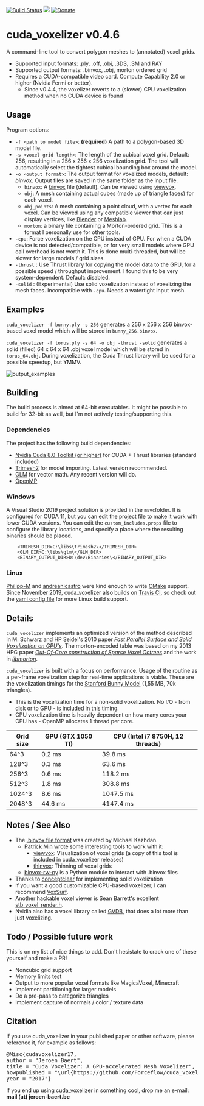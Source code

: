 [![Build Status](https://travis-ci.org/Forceflow/cuda_voxelizer.svg?branch=master)](https://travis-ci.org/Forceflow/cuda_voxelizer) ![](https://img.shields.io/github/license/Forceflow/cuda_voxelizer.svg) [![Donate](https://img.shields.io/badge/Donate-PayPal-green.svg)](https://www.paypal.me/Forceflow)

# cuda_voxelizer v0.4.6
A command-line tool to convert polygon meshes to (annotated) voxel grids.
 * Supported input formats: .ply, .off, .obj, .3DS, .SM and RAY
 * Supported output formats: .binvox, .obj, morton ordered grid
 * Requires a CUDA-compatible video card. Compute Capability 2.0 or higher (Nvidia Fermi or better).
   * Since v0.4.4, the voxelizer reverts to a (slower) CPU voxelization method when no CUDA device is found

## Usage
Program options:
 * `-f <path to model file>`: **(required)** A path to a polygon-based 3D model file. 
 * `-s <voxel grid length>`: The length of the cubical voxel grid. Default: 256, resulting in a 256 x 256 x 256 voxelization grid.  The tool will automatically select the tightest cubical bounding box around the model.
 * `-o <output format>`: The output format for voxelized models, default: *binvox*. Output files are saved in the same folder as the input file.
   * `binvox`: A [binvox](http://www.patrickmin.com/binvox/binvox.html) file (default). Can be viewed using [viewvox](http://www.patrickmin.com/viewvox/).
   * `obj`: A mesh containing actual cubes (made up of triangle faces) for each voxel.
   * `obj_points`: A mesh containing a point cloud, with a vertex for each voxel. Can be viewed using any compatible viewer that can just display vertices, like [Blender](https://www.blender.org/) or [Meshlab](https://www.meshlab.net/).
   * `morton`: a binary file containing a Morton-ordered grid. This is a format I personally use for other tools.
 * `-cpu`: Force voxelization on the CPU instead of GPU. For when a CUDA device is not detected/compatible, or for very small models where GPU call overhead is not worth it. This is done multi-threaded, but will be slower for large models / grid sizes.
 * `-thrust` : Use Thrust library for copying the model data to the GPU, for a possible speed / throughput improvement. I found this to be very system-dependent. Default: disabled.
 * `-solid` : (Experimental) Use solid voxelization instead of voxelizing the mesh faces. Incompatible with `-cpu`. Needs a watertight input mesh.

  
## Examples

`cuda_voxelizer -f bunny.ply -s 256` generates a 256 x 256 x 256 binvox-based voxel model which will be stored in `bunny_256.binvox`. 

`cuda_voxelizer -f torus.ply -s 64 -o obj -thrust -solid` generates a solid (filled) 64 x 64 x 64 .obj voxel model which will be stored in `torus_64.obj`. During voxelization, the Cuda Thrust library will be used for a possible speedup, but YMMV.

![output_examples](https://raw.githubusercontent.com/Forceflow/cuda_voxelizer/master/img/output_examples.jpg)

## Building
The build process is aimed at 64-bit executables. It might be possible to build for 32-bit as well, but I'm not actively testing/supporting this.
### Dependencies
The project has the following build dependencies:
 * [Nvidia Cuda 8.0 Toolkit (or higher)](https://developer.nvidia.com/cuda-toolkit) for CUDA + Thrust libraries (standard included)
 * [Trimesh2](https://github.com/Forceflow/trimesh2) for model importing. Latest version recommended.
 * [GLM](http://glm.g-truc.net/0.9.8/index.html) for vector math. Any recent version will do.
 * [OpenMP](https://www.openmp.org/)

### Windows
A Visual Studio 2019 project solution is provided in the `msvc`folder. It is configured for CUDA 11, but you can edit the project file to make it work with lower CUDA versions. You can edit the `custom_includes.props` file to configure the library locations, and specify a place where the resulting binaries should be placed.

```
    <TRIMESH_DIR>C:\libs\trimesh2\</TRIMESH_DIR>
    <GLM_DIR>C:\libs\glm\</GLM_DIR>
    <BINARY_OUTPUT_DIR>D:\dev\Binaries\</BINARY_OUTPUT_DIR>
```

### Linux
[Philipp-M](https://github.com/Philipp-M) and [andreanicastro](https://github.com/andreanicastro) were kind enough to write [CMake](https://cmake.org/) support. Since November 2019, cuda_voxelizer also builds on [Travis CI](https://travis-ci.org/Forceflow/cuda_voxelizer), so check out the [yaml config file](https://github.com/Forceflow/cuda_voxelizer/blob/master/.travis.yml) for more Linux build support.

## Details
`cuda_voxelizer` implements an optimized version of the method described in M. Schwarz and HP Seidel's 2010 paper [*Fast Parallel Surface and Solid Voxelization on GPU's*](http://research.michael-schwarz.com/publ/2010/vox/). The morton-encoded table was based on my 2013 HPG paper [*Out-Of-Core construction of Sparse Voxel Octrees*](http://graphics.cs.kuleuven.be/publications/BLD14OCCSVO/)  and the work in [*libmorton*](https://github.com/Forceflow/libmorton).

`cuda_voxelizer` is built with a focus on performance. Usage of the routine as a per-frame voxelization step for real-time applications is viable. These are the voxelization timings for the [Stanford Bunny Model](https://graphics.stanford.edu/data/3Dscanrep/) (1,55 MB, 70k triangles). 
 * This is the voxelization time for a non-solid voxelization. No I/O - from disk or to GPU - is included in this timing.
 * CPU voxelization time is heavily dependent on how many cores your CPU has - OpenMP allocates 1 thread per core.

| Grid size | GPU (GTX 1050 TI) | CPU (Intel i7 8750H, 12 threads) |
|-----------|--------|--------|
| 64^3     | 0.2 ms | 39.8 ms |
| 128^3     | 0.3 ms | 63.6 ms |
| 256^3     | 0.6 ms | 118.2 ms |
| 512^3     | 1.8 ms | 308.8 ms |
| 1024^3    | 8.6 ms | 1047.5 ms |
| 2048^3    | 44.6 ms | 4147.4 ms |

## Notes / See Also
 * The [.binvox file format](https://www.patrickmin.com/binvox/binvox.html) was created by Michael Kazhdan. 
   * [Patrick Min](https://www.patrickmin.com/binvox/) wrote some interesting tools to work with it:
     * [viewvox](https://www.patrickmin.com/viewvox/): Visualization of voxel grids (a copy of this tool is included in cuda_voxelizer releases)
     * [thinvox](https://www.patrickmin.com/thinvox/): Thinning of voxel grids
   * [binvox-rw-py](https://github.com/dimatura/binvox-rw-py) is a Python module to interact with .binvox files
 * Thanks to [conceptclear](https://github.com/conceptclear) for implementing solid voxelization
 * If you want a good customizable CPU-based voxelizer, I can recommend [VoxSurf](https://github.com/sylefeb/VoxSurf).
 * Another hackable voxel viewer is Sean Barrett's excellent [stb_voxel_render.h](https://github.com/nothings/stb/blob/master/stb_voxel_render.h).
 * Nvidia also has a voxel library called [GVDB](https://developer.nvidia.com/gvdb), that does a lot more than just voxelizing.

## Todo / Possible future work
This is on my list of nice things to add. Don't hesistate to crack one of these yourself and make a PR!

 * Noncubic grid support
 * Memory limits test
 * Output to more popular voxel formats like MagicaVoxel, Minecraft
 * Implement partitioning for larger models
 * Do a pre-pass to categorize triangles
 * Implement capture of normals / color / texture data
 
## Citation
If you use cuda_voxelizer in your published paper or other software, please reference it, for example as follows:
<pre>
@Misc{cudavoxelizer17,
author = "Jeroen Baert",
title = "Cuda Voxelizer: A GPU-accelerated Mesh Voxelizer",
howpublished = "\url{https://github.com/Forceflow/cuda_voxelizer}",
year = "2017"}
</pre>
If you end up using cuda_voxelizer in something cool, drop me an e-mail: **mail (at) jeroen-baert.be**
